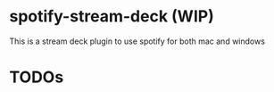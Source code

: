# spotify-stream-deck (WIP)

This is a stream deck plugin to use spotify for both mac and windows

# TODOs